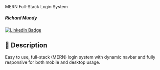 <div id="header" align="center>

<h1>Image Placeholder</h1>

</div>

<div>

# MERN Full-Stack Login System

##### Richard Mundy

[![LinkedIn Badge](https://img.shields.io/badge/-@richardmundyiii-blue?style=flat&logo=Linkedin&logoColor=black)](https://www.linkedin.com/in/richardmundyiii/)

## :pencil: Description

Easy to use, full-stack (MERN) login system with dynamic navbar and fully responsive for both mobile and desktop usage.

</div>
